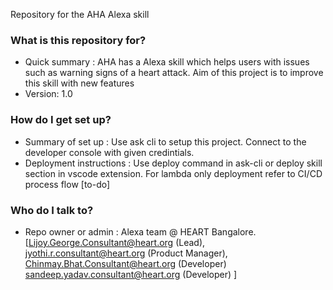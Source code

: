 Repository for the AHA Alexa skill

### What is this repository for?

- Quick summary : AHA has a Alexa skill which helps users with issues such as warning signs of a heart attack. Aim of this project is to improve this skill with new features
- Version: 1.0

### How do I get set up?

- Summary of set up : Use ask cli to setup this project. Connect to the developer console with given credintials.
- Deployment instructions : Use deploy command in ask-cli or deploy skill section in vscode extension. For lambda only deployment refer to CI/CD process flow [to-do]

### Who do I talk to?

- Repo owner or admin : Alexa team @ HEART Bangalore. [Lijoy.George.Consultant@heart.org (Lead), jyothi.r.consultant@heart.org (Product Manager), Chinmay.Bhat.Consultant@heart.org (Developer) sandeep.yadav.consultant@heart.org (Developer) ]
